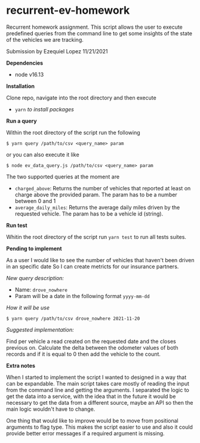 # recurrent-ev-homework
Recurrent homework assignment. This script allows the user to execute predefined queries from the command line to get some insights of the state of the vehicles we are tracking.

Submission by Ezequiel Lopez 11/21/2021

**Dependencies**

* node v16.13

**Installation**

Clone repo, navigate into the root directory and then execute

* `yarn` _to install packages_

**Run a query**

Within the root directory of the script run the following

```
$ yarn query /path/to/csv <query_name> param
```

or you can also execute it like

```
$ node ev_data_query.js /path/to/csv <query_name> param
```

The two supported queries at the moment are

* `charged_above`: Returns the number of vehicles that reported at least on charge above the provided param. The param has to be a number between 0 and 1
* `average_daily_miles`: Returns the average daily miles driven by the requested vehicle. The param has to be a vehicle id (string).

**Run test**

Whitin the root directory of the script run `yarn test` to run all tests suites.

**Pending to implement**

As a user
I would like to see the number of vehicles that haven't been driven in an specific date
So I can create metricts for our insurance partners.

_New query description:_

* Name: `drove_nowhere`
* Param will be a date in the following format `yyyy-mm-dd`

_How it will be use_

```
$ yarn query /path/to/csv drove_nowhere 2021-11-20
```

_Suggested implementation:_

Find per vehicle a read created on the requested date and the closes previous on. Calculate the delta between the odometer values of both records and if it is equal to 0 then add the vehicle to the count.


**Extra notes**

When I started to implement the script I wanted to designed in a way that can be expandable. The main script takes care mostly of reading the input from the command line and getting the arguments. I separated the logic to get the data into a service, with the idea that in the future it would be necessary to get the data from a different source, maybe an API so then the main logic wouldn't have to change.

One thing that would like to improve would be to move from positional arguments to flag type. This makes the script easier to use and also it could provide better error messages if a required argument is missing.
